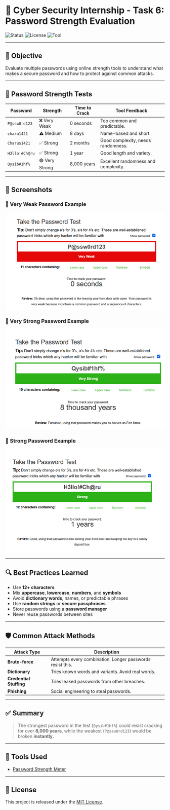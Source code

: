 # 🔐 Cyber Security Internship - Task 6: Password Strength Evaluation

![Status](https://img.shields.io/badge/Status-Completed-brightgreen)
![License](https://img.shields.io/badge/License-MIT-blue)
![Tool](https://img.shields.io/badge/Tool-Password_Strength_Meter-brightgreen)

---

## 📌 Objective

Evaluate multiple passwords using online strength tools to understand what makes a secure password and how to protect against common attacks.

---

## 🧪 Password Strength Tests

| Password         | Strength     | Time to Crack   | Tool Feedback |
|------------------|--------------|------------------|----------------|
| `P@ssw0rd123`     | ❌ Very Weak   | 0 seconds         | Too common and predictable. |
| `charu1421`       | ⚠️ Medium      | 8 days            | Name-based and short. |
| `Charu$1421`      | ✅ Strong      | 2 months          | Good complexity, needs randomness. |
| `H3llo!#Ch@ru`    | ✅ Strong      | 1 year            | Good length and variety. |
| `Qysib#1hf%`      | 🟢 Very Strong | 8,000 years       | Excellent randomness and complexity. |

---

## 📸 Screenshots

### 🔻 Very Weak Password Example
![Very Weak](./screenshots/very-weak-password.png)

### 🔻 Very Strong Password Example
![Very Strong](./screenshots/very-strong-password.png)

### 🔻 Strong Password Example
![Strong](./screenshots/strong-password.png)

---

## 🔍 Best Practices Learned

- Use **12+ characters**
- Mix **uppercase**, **lowercase**, **numbers**, and **symbols**
- Avoid **dictionary words**, names, or predictable phrases
- Use **random strings** or **secure passphrases**
- Store passwords using a **password manager**
- Never reuse passwords between sites

---

## 🛡️ Common Attack Methods

| Attack Type         | Description |
|---------------------|-------------|
| **Brute-force**     | Attempts every combination. Longer passwords resist this. |
| **Dictionary**      | Tries known words and variants. Avoid real words. |
| **Credential Stuffing** | Tries leaked passwords from other breaches. |
| **Phishing**        | Social engineering to steal passwords. |

---

## ✅ Summary

> The strongest password in the test (`Qysib#1hf%`) could resist cracking for over **8,000 years**, while the weakest (`P@ssw0rd123`) would be broken **instantly**.

---

## 🔗 Tools Used

- [Password Strength Meter ](https://www.passwordmonster.com/)

---

## 🧾 License

This project is released under the [MIT License](LICENSE).



